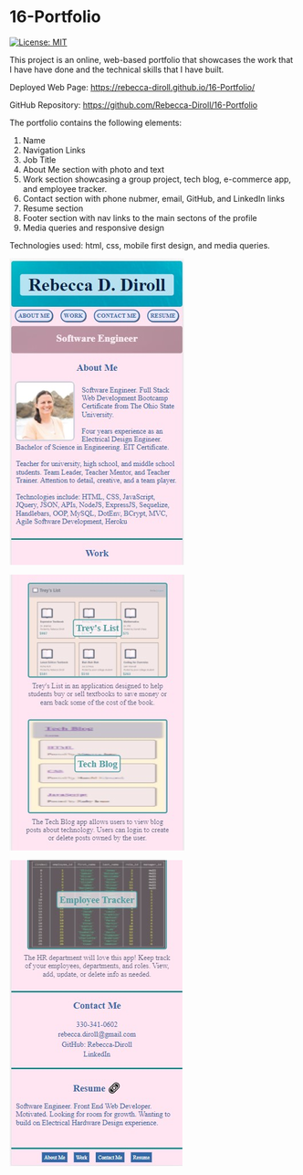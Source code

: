 # 16-Portfolio

[![License: MIT](https://img.shields.io/badge/License-MIT-yellow.svg)](https://opensource.org/licenses/MIT)


This project is an online, web-based portfolio that showcases the work that I have have done and the technical skills that I have built.

Deployed Web Page: https://rebecca-diroll.github.io/16-Portfolio/

GitHub Repository: https://github.com/Rebecca-Diroll/16-Portfolio

The portfolio contains the following elements:
1. Name
2. Navigation Links
3. Job Title
4. About Me section with photo and text
5. Work section showcasing a group project, tech blog, e-commerce app, and employee tracker. 
6. Contact section with phone nubmer, email, GitHub, and LinkedIn links
7. Resume section
8. Footer section with nav links to the main sectons of the profile
9. Media queries and responsive design

Technologies used: html, css, mobile first design, and media queries.

![image](/assets/images/Portfolio1.jpg)

![image](/assets/images/Portfolio2.jpg)

![image](/assets/images/Portfolio3.jpg)